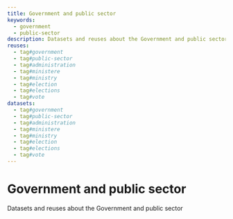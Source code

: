 ```yaml
---
title: Government and public sector
keywords:
  - government
  - public-sector
description: Datasets and reuses about the Government and public sector
reuses:
  - tag#government
  - tag#public-sector
  - tag#administration
  - tag#ministere
  - tag#ministry
  - tag#election
  - tag#elections
  - tag#vote
datasets:
  - tag#government
  - tag#public-sector
  - tag#administration
  - tag#ministere
  - tag#ministry
  - tag#election
  - tag#elections
  - tag#vote
---
```

# Government and public sector

Datasets and reuses about the Government and public sector
